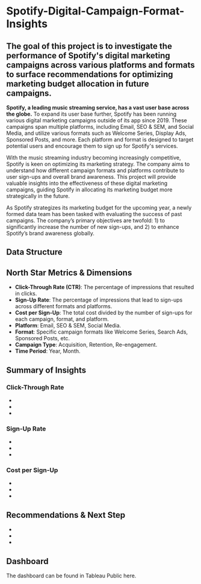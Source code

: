 # Spotify-Digital-Campaign-Format-Insights


## The goal of this project is to investigate the performance of Spotify's digital marketing campaigns across various platforms and formats to surface recommendations for optimizing marketing budget allocation in future campaigns.

**Spotify, a leading music streaming service, has a vast user base across the globe.** To expand its user base further, Spotify has been running various digital marketing campaigns outside of its app since 2019. These campaigns span multiple platforms, including Email, SEO & SEM, and Social Media, and utilize various formats such as Welcome Series, Display Ads, Sponsored Posts, and more. Each platform and format is designed to target potential users and encourage them to sign up for Spotify's services.

With the music streaming industry becoming increasingly competitive, Spotify is keen on optimizing its marketing strategy. The company aims to understand how different campaign formats and platforms contribute to user sign-ups and overall brand awareness. This project will provide valuable insights into the effectiveness of these digital marketing campaigns, guiding Spotify in allocating its marketing budget more strategically in the future.

As Spotify strategizes its marketing budget for the upcoming year, a newly formed data team has been tasked with evaluating the success of past campaigns. The company’s primary objectives are twofold: 1) to significantly increase the number of new sign-ups, and 2) to enhance Spotify’s brand awareness globally.


## Data Structure






## North Star Metrics & Dimensions
- **Click-Through Rate (CTR)**: The percentage of impressions that resulted in clicks.
- **Sign-Up Rate**: The percentage of impressions that lead to sign-ups across different formats and platforms.
- **Cost per Sign-Up**: The total cost divided by the number of sign-ups for each campaign, format, and platform.
- **Platform**: Email, SEO & SEM, Social Media.
- **Format**: Specific campaign formats like Welcome Series, Search Ads, Sponsored Posts, etc.
- **Campaign Type**: Acquisition, Retention, Re-engagement.
- **Time Period**: Year, Month.



## Summary of Insights


### Click-Through Rate
- 
- 
- 

### Sign-Up Rate
- 
- 
- 

### Cost per Sign-Up
- 
- 
- 



## Recommendations & Next Step
- 
- 
- 




## Dashboard
The dashboard can be found in Tableau Public here.









